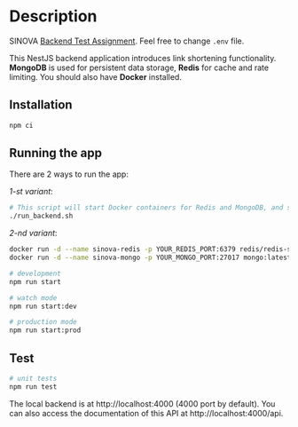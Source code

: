 # Description

SINOVA <a href="https://docs.google.com/document/d/1c39vzhs7fJtoeJLN7nLjZozOl_fCnQeRd3-O1Z3UAIA/edit#heading=h.6b2ayq5yibqs">Backend Test Assignment</a>. Feel free to change `.env` file.

This NestJS backend application introduces link shortening functionality. **MongoDB** is used for persistent data storage, **Redis** for cache and rate limiting.
You should also have **Docker** installed.

## Installation

```bash
npm ci
```

## Running the app

There are 2 ways to run the app:

_1-st variant_:

```bash
# This script will start Docker containers for Redis and MongoDB, and start the app in watch mode
./run_backend.sh
```

_2-nd variant_:

```bash
docker run -d --name sinova-redis -p YOUR_REDIS_PORT:6379 redis/redis-stack-server:latest
docker run -d --name sinova-mongo -p YOUR_MONGO_PORT:27017 mongo:latest

# development
npm run start

# watch mode
npm run start:dev

# production mode
npm run start:prod
```

## Test

```bash
# unit tests
npm run test
```

The local backend is at http://localhost:4000 (4000 port by default). You can also access the documentation of this API at http://localhost:4000/api.
